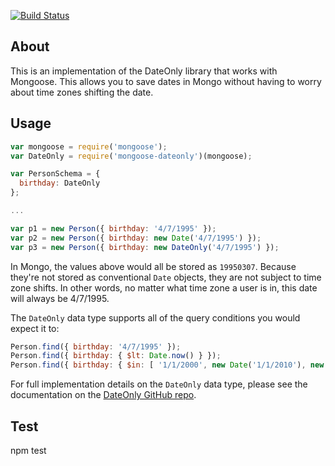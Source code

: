 [![Build Status](https://travis-ci.org/boblauer/mongoose-dateonly.svg?branch=fix-exists)](https://travis-ci.org/boblauer/mongoose-dateonly)

## About ##

This is an implementation of the DateOnly library that works with Mongoose.  This allows you to save dates in Mongo without having to worry about time zones shifting the date.

## Usage ##

```javascript
var mongoose = require('mongoose');
var DateOnly = require('mongoose-dateonly')(mongoose);

var PersonSchema = {
  birthday: DateOnly
};

...

var p1 = new Person({ birthday: '4/7/1995' });
var p2 = new Person({ birthday: new Date('4/7/1995') });
var p3 = new Person({ birthday: new DateOnly('4/7/1995') });
```

In Mongo, the values above would all be stored as `19950307`.  Because they're not stored as conventional `Date` objects, they are not subject to time zone shifts.  In other words, no matter what time zone a user is in, this date will always be 4/7/1995.

The `DateOnly` data type supports all of the query conditions you would expect it to:

```javascript
Person.find({ birthday: '4/7/1995' });
Person.find({ birthday: { $lt: Date.now() } });
Person.find({ birthday: { $in: [ '1/1/2000', new Date('1/1/2010'), new DateOnly()]}})
```

For full implementation details on the `DateOnly` data type, please see the documentation on the [DateOnly GitHub repo](https://github.com/boblauer/dateonly).

## Test ##
npm test
